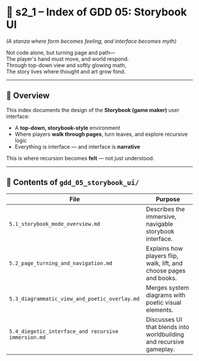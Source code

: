 # 📘 s2_1 – Index of GDD 05: Storybook UI

*(A stanza where form becomes feeling, and interface becomes myth)*

Not code alone, but turning page and path—  
The player's hand must move, and world respond.  
Through top-down view and softly glowing math,  
The story lives where thought and art grow fond.  

---

## 🧭 Overview

This index documents the design of the **Storybook (game maker)** user interface:

- A **top-down, storybook-style** environment  
- Where players **walk through pages**, turn leaves, and explore recursive logic
- Everything is interface — and interface is **narrative**

This is where recursion becomes **felt** — not just understood.

---

## 📂 Contents of `gdd_05_storybook_ui/`

| File | Purpose |
|------|---------|
| `5.1_storybook_mode_overview.md` | Describes the immersive, navigable storybook interface. |
| `5.2_page_turning_and_navigation.md` | Explains how players flip, walk, lift, and choose pages and books. |
| `5.3_diagrammatic_view_and_poetic_overlay.md` | Merges system diagrams with poetic visual elements. |
| `5.4_diegetic_interface_and recursive immersion.md` | Discusses UI that blends into worldbuilding and recursive gameplay. |

